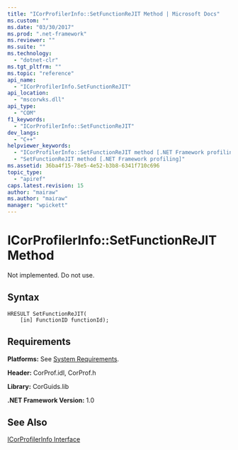 ```yaml
---
title: "ICorProfilerInfo::SetFunctionReJIT Method | Microsoft Docs"
ms.custom: ""
ms.date: "03/30/2017"
ms.prod: ".net-framework"
ms.reviewer: ""
ms.suite: ""
ms.technology: 
  - "dotnet-clr"
ms.tgt_pltfrm: ""
ms.topic: "reference"
api_name: 
  - "ICorProfilerInfo.SetFunctionReJIT"
api_location: 
  - "mscorwks.dll"
api_type: 
  - "COM"
f1_keywords: 
  - "ICorProfilerInfo::SetFunctionReJIT"
dev_langs: 
  - "C++"
helpviewer_keywords: 
  - "ICorProfilerInfo::SetFunctionReJIT method [.NET Framework profiling]"
  - "SetFunctionReJIT method [.NET Framework profiling]"
ms.assetid: 36ba4f15-78e5-4e52-b3b8-6341f710c696
topic_type: 
  - "apiref"
caps.latest.revision: 15
author: "mairaw"
ms.author: "mairaw"
manager: "wpickett"
---
```

# ICorProfilerInfo::SetFunctionReJIT Method
Not implemented. Do not use.  
  
## Syntax  
  
```  
HRESULT SetFunctionReJIT(  
    [in] FunctionID functionId);  
```  
  
## Requirements  
 **Platforms:** See [System Requirements](../../../../docs/framework/get-started/system-requirements.md).  
  
 **Header:** CorProf.idl, CorProf.h  
  
 **Library:** CorGuids.lib  
  
 **.NET Framework Version:** 1.0  
  
## See Also  
 [ICorProfilerInfo Interface](../../../../docs/framework/unmanaged-api/profiling/icorprofilerinfo-interface.md)